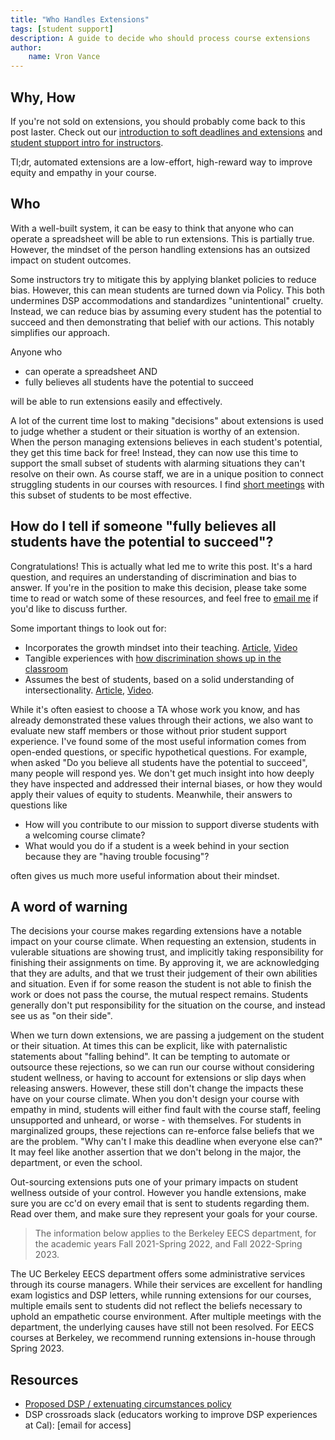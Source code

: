 ```yaml
---
title: "Who Handles Extensions"
tags: [student support]
description: A guide to decide who should process course extensions
author:
    name: Vron Vance
---
```


## Why, How

If you're not sold on extensions, you should probably come back to this post laster. Check out our [introduction to soft deadlines and extensions](https://pedagogy.cs161.org/soft-deadlines/) and [student stupport intro for instructors](https://pedagogy.cs161.org/instructor-student-support-intro/). 

Tl;dr, automated extensions are a low-effort, high-reward way to improve equity and empathy in your course.

## Who

With a well-built system, it can be easy to think that anyone who can operate a spreadsheet will be able to run extensions. This is partially true. However, the mindset of the person handling extensions has an outsized impact on student outcomes. 

Some instructors try to mitigate this by applying blanket policies to reduce bias. However, this can mean students are turned down via Policy. This both undermines DSP accommodations and standardizes "unintentional" cruelty.
Instead, we can reduce bias by assuming every student has the potential to succeed and then demonstrating that belief with our actions. This notably simplifies our approach. 

Anyone who
- can operate a spreadsheet AND
- fully believes all students have the potential to succeed

will be able to run extensions easily and effectively.

A lot of the current time lost to making "decisions" about extensions is used to judge whether a student or their situation is worthy of an extension. When the person managing extensions believes in each student's potential, they get this time back for free! Instead, they can now use this time to support the small subset of students with alarming situations they can't resolve on their own. As course staff, we are in a unique position to connect struggling students in our courses with resources. I find [short meetings](https://pedagogy.cs161.org/student-support-meetings-guidance/) with this subset of students to be most effective.

## How do I tell if someone "fully believes all students have the potential to succeed"?

Congratulations! This is actually what led me to write this post. It's a hard question, and requires an understanding of discrimination and bias to answer. If you're in the position to make this decision, please take some time to read or watch some of these resources, and feel free to [email me](mailto:xiowaved@berkeley.edu) if you'd like to discuss further. 

Some important things to look out for:
- Incorporates the growth mindset into their teaching. [Article](https://fs.blog/carol-dweck-mindset/), [Video](https://www.youtube.com/watch?v=_X0mgOOSpLU)
- Tangible experiences with [how discrimination shows up in the classroom](https://www.cacollegepathways.org/wp-content/uploads/2019/11/B9-LJ-Feinics-Beyond-the-Bias-Lens.pdf)
- Assumes the best of students, based on a solid understanding of intersectionality. [Article](https://www.learningforjustice.org/magazine/summer-2016/teaching-at-the-intersections), [Video](https://www.youtube.com/watch?v=w6dnj2IyYjE).

While it's often easiest to choose a TA whose work you know, and has already demonstrated these values through their actions, we also want to evaluate new staff members or those without prior student support experience. I've found some of the most useful information comes from open-ended questions, or specific hypothetical questions. For example, when asked "Do you believe all students have the potential to succeed", many people will respond yes. We don't get much insight into how deeply they have inspected and addressed their internal biases, or how they would apply their values of equity to students. Meanwhile, their answers to questions like
- How will you contribute to our mission to support diverse students with a welcoming course climate? 
- What would you do if a student is a week behind in your section because they are "having trouble focusing"?

often gives us much more useful information about their mindset.

## A word of warning

The decisions your course makes regarding extensions have a notable impact on your course climate. When requesting an extension, students in vulerable situations are showing trust, and implicitly taking responsibility for finishing their assignments on time. By approving it, we are acknowledging that they are adults, and that we trust their judgement of their own abilities and situation. Even if for some reason the student is not able to finish the work or does not pass the course, the mutual respect remains. Students generally don't put responsibility for the situation on the course, and instead see us as "on their side".

When we turn down extensions, we are passing a judgement on the student or their situation. At times this can be explicit, like with paternalistic statements about "falling behind". It can be tempting to automate or outsource these rejections, so we can run our course without considering student wellness, or having to account for extensions or slip days when releasing answers. However, these still don't change the impacts these have on your course climate. When you don't design your course with empathy in mind, students will either find fault with the course staff, feeling unsupported and unheard, or worse - with themselves. For students in marginalized groups, these rejections can re-enforce false beliefs that we are the problem. "Why can't I make this deadline when everyone else can?" It may feel like another assertion that we don't belong in the major, the department, or even the school.

Out-sourcing extensions puts one of your primary impacts on student wellness outside of your control. However you handle extensions, make sure you are cc'd on every email that is sent to students regarding them. Read over them, and make sure they represent your goals for your course.

  > The information below applies to the Berkeley EECS department, for the academic years Fall 2021-Spring 2022, and Fall 2022-Spring 2023.

The UC Berkeley EECS department offers some administrative services through its course managers. While their services are excellent for handling exam logistics and DSP letters, while running extensions for our courses, multiple emails sent to students did not reflect the beliefs necessary to uphold an empathetic course environment. After multiple meetings with the department, the underlying causes have still not been resolved. For EECS courses at Berkeley, we recommend running extensions in-house through Spring 2023.

## Resources

- [Proposed DSP / extenuating circumstances policy](https://docs.google.com/document/d/18NBHwRaClsXc17mdzVd2x-kZkFldyuLlnd01lfUQxrg)
- DSP crossroads slack (educators working to improve DSP experiences at Cal): [email for access]
